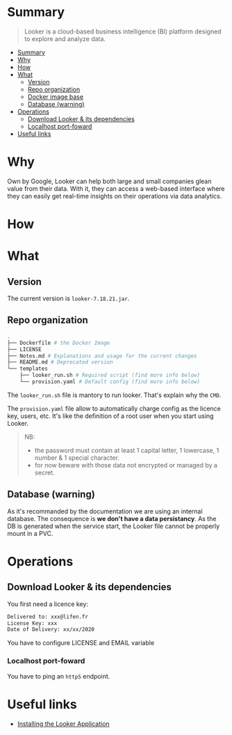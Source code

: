 # Summary

> Looker is a cloud-based business intelligence (BI) platform designed to explore and analyze data.

<!-- START doctoc generated TOC please keep comment here to allow auto update -->
<!-- DON'T EDIT THIS SECTION, INSTEAD RE-RUN doctoc TO UPDATE -->

- [Summary](#summary)
- [Why](#why)
- [How](#how)
- [What](#what)
  - [Version](#version)
  - [Repo organization](#repo-organization)
  - [Docker image base](#docker-image-base)
  - [Database (warning)](#database-warning)
- [Operations](#operations)
  - [Download Looker & its dependencies](#download-looker--its-dependencies)
  - [Localhost port-foward](#localhost-port-foward)
- [Useful links](#useful-links)

<!-- END doctoc generated TOC please keep comment here to allow auto update -->

# Why

Own by Google, Looker can help both large and small companies glean value from their data.
With it, they can access a web-based interface where they can easily get real-time insights
on their operations via data analytics.

# How

# What

## Version

The current version is `looker-7.18.21.jar`.

## Repo organization

```bash
.
├── Dockerfile # the Docker Image
├── LICENSE
├── Notes.md # Explanations and usage for the current changes
├── README.md # Deprecated version
└── templates
    ├── looker_run.sh # Required script (find more info below)
    └── provision.yaml # Default config (find more info below)
```

The `looker_run.sh` file is mantory to run looker.
That's explain why the `CMD`.

The `provision.yaml` file allow to automatically charge config as the licence key, users, etc.
It's like the definition of a root user when you start using Looker.

> NB:
> - the password must contain at least 1 capital letter, 1 lowercase, 1 number & 1 special character.
> - for now beware with those data not encrypted or managed by a secret.

## Database (warning)

As it's recommanded by the documentation we are using an internal database.
The consequence is **we don't have a data persistancy**.
As the DB is generated when the service start, the Looker file cannot be properly mount in a PVC.

# Operations


## Download Looker & its dependencies

You first need a licence key:
```bash
Delivered to: xxx@lifen.fr
License Key: xxx
Date of Delivery: xx/xx/2020
```

You have to configure LICENSE and EMAIL variable

### Localhost port-foward

You have to ping an `httpS` endpoint.

# Useful links

* [Installing the Looker Application](https://docs.looker.com/setup-and-management/on-prem-install/installation)

